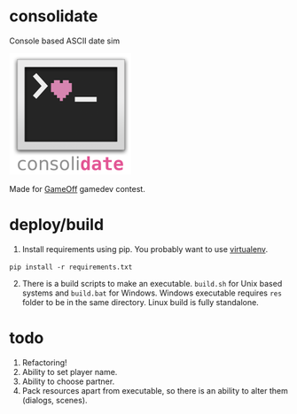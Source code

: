 # consolidate
Console based ASCII date sim


![icon](res/icon.png)

Made for [GameOff](https://itch.io/jam/game-off-2017) gamedev contest.

# deploy/build
1. Install requirements using pip. You probably want to use [virtualenv](https://virtualenv.pypa.io/en/stable/).

`pip install -r requirements.txt`

2. There is a build scripts to make an executable. `build.sh` for Unix based systems and `build.bat` for Windows. Windows executable requires `res` folder to be in the same directory. Linux build is fully standalone.


# todo

1. Refactoring!
2. Ability to set player name.
3. Ability to choose partner.
4. Pack resources apart from executable, so there is an ability to alter them (dialogs, scenes).
